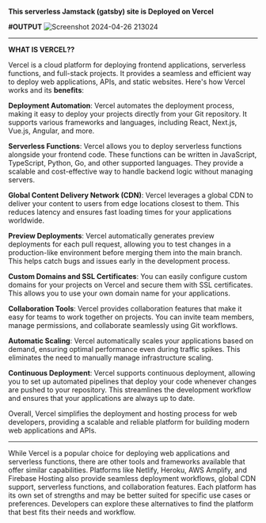 
**This serverless Jamstack (gatsby) site is Deployed on Vercel**

**#OUTPUT**
![Screenshot 2024-04-26 213024](https://github.com/Hasibwajid/DevOops-Course/assets/72168225/7cc37cbf-819d-4248-bda9-e864d4a865f0)

----------------------------------------------------------------------------------------------------------


**WHAT IS VERCEL??**

Vercel is a cloud platform for deploying frontend applications, serverless functions, and full-stack projects. It provides a seamless and efficient way to deploy web applications, APIs, and static websites. Here's how Vercel works and its **benefits**:

**Deployment Automation**: Vercel automates the deployment process, making it easy to deploy your projects directly from your Git repository. It supports various frameworks and languages, including React, Next.js, Vue.js, Angular, and more.

**Serverless Functions**: Vercel allows you to deploy serverless functions alongside your frontend code. These functions can be written in JavaScript, TypeScript, Python, Go, and other supported languages. They provide a scalable and cost-effective way to handle backend logic without managing servers.

**Global Content Delivery Network (CDN)**: Vercel leverages a global CDN to deliver your content to users from edge locations closest to them. This reduces latency and ensures fast loading times for your applications worldwide.

**Preview Deployments**: Vercel automatically generates preview deployments for each pull request, allowing you to test changes in a production-like environment before merging them into the main branch. This helps catch bugs and issues early in the development process.

**Custom Domains and SSL Certificates**: You can easily configure custom domains for your projects on Vercel and secure them with SSL certificates. This allows you to use your own domain name for your applications.

**Collaboration Tools**: Vercel provides collaboration features that make it easy for teams to work together on projects. You can invite team members, manage permissions, and collaborate seamlessly using Git workflows.

**Automatic Scaling**: Vercel automatically scales your applications based on demand, ensuring optimal performance even during traffic spikes. This eliminates the need to manually manage infrastructure scaling.

**Continuous Deployment**: Vercel supports continuous deployment, allowing you to set up automated pipelines that deploy your code whenever changes are pushed to your repository. This streamlines the development workflow and ensures that your applications are always up to date.

Overall, Vercel simplifies the deployment and hosting process for web developers, providing a scalable and reliable platform for building modern web applications and APIs.

----------------------------------------------------------------------------------------------------------

While Vercel is a popular choice for deploying web applications and serverless functions, there are other tools and frameworks available that offer similar capabilities. Platforms like Netlify, Heroku, AWS Amplify, and Firebase Hosting also provide seamless deployment workflows, global CDN support, serverless functions, and collaboration features. Each platform has its own set of strengths and may be better suited for specific use cases or preferences. Developers can explore these alternatives to find the platform that best fits their needs and workflow.











